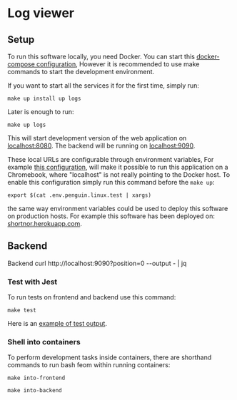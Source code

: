 # Log viewer


## Setup

To run this software locally, you need Docker.
You can start this [docker-compose configuration](./docker-compose.yml),
However it is recommended to use make commands to start the development environment.
 
If you want to start all the services it for the first time,
simply run:

    make up install up logs

Later is enough to run:

    make up logs

This will start development version of the web application on
[localhost:8080](http://localhost:8080).
The backend will be running on [localhost:9090](http://localhost:9090).

These local URLs are configurable through environment variables,
For example [this configuration](./env.penguin.linux.test), 
will make it possible to run this application on a Chromebook,
where "localhost" is not really pointing to the Docker host.
To enable this configuration simply run this command before the `make up`:

    export $(cat .env.penguin.linux.test | xargs)

the same way environment variables could be used to deploy this software
on production hosts. For example this software has been deployed on:
[shortnor.herokuapp.com](https://TODO.herokuapp.com).

## Backend

Backend 
    curl http://localhost:9090?position=0 --output - | jq


### Test with Jest

To run tests on frontend and backend use this command:

    make test

Here is an [example of test output](./docs/jest-example.md).

### Shell into containers

To perform development tasks inside containers,
there are shorthand commands to run bash feom within running containers:

    make into-frontend

    make into-backend

